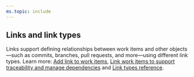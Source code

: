 ```yaml
---
ms.topic: include
---
```


## Links and link types
Links support defining relationships between work items and other objects&mdash;such as commits, branches, pull requests, and more&mdash;using different link types.  Learn more: [Add link to work items](/azure/devops/boards/backlogs/add-link), [Link work items to support traceability and manage dependencies](/azure/devops/boards/queries/link-work-items-support-traceability) and [Link types reference](/azure/devops/boards/queries/link-type-reference).  